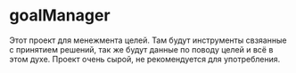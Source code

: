 # goalManager
Этот проект для менежмента целей. Там будут инструменты свзяанные с принятием решений, так же будут данные по поводу целей и всё в этом духе. Проект очень сырой, не рекомендуется для употребления.
